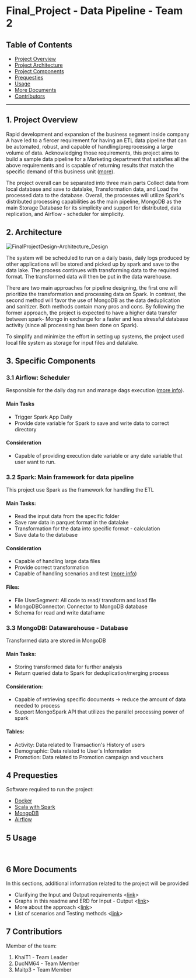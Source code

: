 # Final_Project - Data Pipeline - Team 2

## Table of Contents

- [Project Overview](#overview)
- [Project Architecture](#architecture)
- [Project Components](#components)
- [Prequesties](#prequesties)
- [Usage](#usage)
- [More Documents](#doc)
- [Contributors](#contributors)
***


<a id='overview'></a>
## 1. Project Overview
Rapid development and expansion of the business segment inside company A have led to a fiercer requirement for having an ETL data pipeline that can be automated, robust, and capable of handling/preprocessing a large volume of data. 
Acknowledging those requirements, this project aims to build a sample data pipeline for a Marketing department that satisfies all the above requirements and is capable of returning results that match the specific demand of this business unit ([more](https://docs.google.com/spreadsheets/d/10420ZdVqh9tX8HHfqCQbzv6Rer4oypdxQ7RoEpgTo7A/edit?usp=sharing)). 

The project overall can be separated into three main parts Collect data from local database and save to datalake, Transformation data, and Load the processed data to the database.
Overall, the processes will utilize Spark's distributed processing capabilities as the main pipeline, MongoDB as the main Storage Database for its simplicity and support for distributed, data replication, and Airflow - scheduler for simplicity. 


<a id='architecture'></a>
## 2. Architecture

![FinalProjectDesign-Architecture_Design](https://user-images.githubusercontent.com/78945505/156932053-339dd57b-ce7c-4769-8e76-a631580de33d.jpg)

The system will be scheduled to run on a daily basis, daily logs produced by other applications will be stored and picked up by spark and save to the data lake. The process continues with transforming data to the required format. The transformed data will then be put in the data warehouse. 

There are two main approaches for pipeline designing, the first one will prioritize the transformation and processing data on Spark. In contrast, the second method will favor the use of MongoDB as the data deduplication and sanitizer. Both methods contain many pros and cons. By following the former approach, the project is expected to have a higher data transfer between spark- Mongo in exchange for a faster and less stressful database activity (since all processing has been done on Spark).

To simplify and minimize the effort in setting up systems, the project used local file system as storage for input files and datalake.


<a id='components'></a>
## 3. Specific Components
### 3.1 Airflow: Scheduler
Responsible for the daily dag run and manage dags execution ([more info](https://docs.google.com/document/d/1xtGPNm6DT3w5G9XtnOmor3aAYaLFFzOrUl16pz5kzL8/edit#heading=h.60wywg1ru8mi)). 

#### Main Tasks
+ Trigger Spark App Daily
+ Provide date variable for Spark to save and write data to correct directory
#### Consideration
+ Capable of providing execution date variable or any date variable that user want to run.
### 3.2 Spark: Main framework for data pipeline 
This project use Spark as the framework for handling the ETL 
#### Main Tasks:
+ Read the input data from the specific folder
+ Save raw data in parquet format in the datalake
+ Transformation for the data into specific format - calculation
+ Save data to the database

#### Consideration
+ Capable of handling large data files
+ Provide correct transformation
+ Capable of handling scenarios and test ([more info](https://docs.google.com/spreadsheets/d/10420ZdVqh9tX8HHfqCQbzv6Rer4oypdxQ7RoEpgTo7A/edit#gid=506345512))

#### Files:
+ File UserSegment: All code to read/ transform and load file
+ MongoDBConnector: Connector to MongoDB database
+ Schema for read and write dataframe

### 3.3 MongoDB: Datawarehouse - Database
Transformed data are stored in MongoDB
#### Main Tasks:
+ Storing transformed data for further analysis
+ Return queried data to Spark for deduplication/merging process
#### Consideration:
+ Capable of retrieving specific documents -> reduce the amount of data needed to process
+ Support MongoSpark API that utilizes the parallel processing power of spark
#### Tables:
+ Activity: Data related to Transaction's History of users
+ Demographic: Data related to User's Information
+ Promotion: Data related to Promotion campaign and vouchers


<a id='prequesties'></a>
## 4 Prequesties 
Software required to run the project:
+ [Docker](https://www.docker.com)
+ [Scala with Spark](https://spark.apache.org/docs/latest/quick-start.html)
+ [MongoDB](https://www.mongodb.com/try/download/community)
+ [Airflow](https://airflow.apache.org/docs/apache-airflow/stable/start/index.html)


<a id='usage'></a>
## 5 Usage


```scala



```


<a id='doc'></a>
## 6 More Documents 
In this sections, additional information related to the project will be provided
+ Clarifying the Input and Output requirements <[link](https://docs.google.com/spreadsheets/d/10420ZdVqh9tX8HHfqCQbzv6Rer4oypdxQ7RoEpgTo7A/edit?usp=sharing)>
+ Graphs in this readme and ERD for Input - Output <[link](https://docs.google.com/document/d/1xtGPNm6DT3w5G9XtnOmor3aAYaLFFzOrUl16pz5kzL8/edit?usp=sharing)>
+ More about the approach <[link](https://docs.google.com/document/d/1xtGPNm6DT3w5G9XtnOmor3aAYaLFFzOrUl16pz5kzL8/edit?usp=sharing)>
+ List of scenarios and Testing methods <[link](https://docs.google.com/spreadsheets/d/10420ZdVqh9tX8HHfqCQbzv6Rer4oypdxQ7RoEpgTo7A/edit?usp=sharing)>

<a id='contributors'></a>
## 7 Contributiors
Member of the team:
1. KhaiT1 -  Team Leader
2. DucNM64 - Team Member
3. Maitp3 - Team Member
